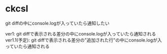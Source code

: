 # ckcsl
git diffの中にconsole.logが入っていたら通知したい

ver1: git diffで表示される差分の中にconsole.logが入っていたら通知される
ver1.1(予定): git diffで表示される差分の"追加された行"の中にconsole.logが入っていたら通知される
